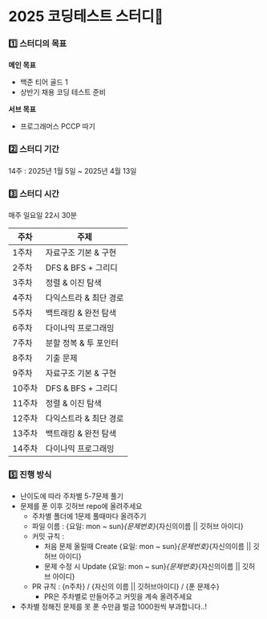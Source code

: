 # 2025 코딩테스트 스터디🚀
### 1️⃣ 스터디의 목표

**메인 목표**

- 백준 티어 골드 1
- 상반기 채용 코딩 테스트 준비

**서브 목표**

- 프로그래머스 PCCP 따기

### 2️⃣ 스터디 기간

14주 : 2025년 1월 5일 ~ 2025년 4월 13일

### 3️⃣ 스터디 시간

매주 일요일 22시 30분

| **주차** | **주제**                 |
|----------|--------------------------|
| 1주차    | 자료구조 기본 & 구현      |
| 2주차    | DFS & BFS + 그리디       |
| 3주차    | 정렬 & 이진 탐색         |
| 4주차    | 다익스트라 & 최단 경로   |
| 5주차    | 백트래킹 & 완전 탐색     |
| 6주차    | 다이나믹 프로그래밍      |
| 7주차    | 분할 정복 & 투 포인터    |
| 8주차    | 기출 문제                |
| 9주차    | 자료구조 기본 & 구현      |
| 10주차   | DFS & BFS + 그리디       |
| 11주차   | 정렬 & 이진 탐색         |
| 12주차   | 다익스트라 & 최단 경로   |
| 13주차   | 백트래킹 & 완전 탐색     |
| 14주차   | 다이나믹 프로그래밍      |
### 5️⃣ 진행 방식

- 난이도에 따라 주차별 5-7문제 풀기
- 문제를 푼 이후 깃허브 repo에 올려주세요
    - 주차별 폴더에 1문제 풀때마다 올려주기
    - 파일 이름 : {요일: mon ~ sun}_{문제번호}_{자신의이름 || 깃허브 아이디}
    - 커밋 규칙 :
        - 처음 문제 올릴때 Create  {요일: mon ~ sun}_{문제번호}_{자신의이름 || 깃허브 아이디}
        - 문제 수정 시 Update {요일: mon ~ sun}_{문제번호}_{자신의이름 || 깃허브 아이디}
    - PR 규칙 : {n주차} / {자신의 이름 || 깃허브아이디} / {푼 문제수}
        - PR은 주차별로 만들어주고 커밋을 계속 올려주세요
- 주차별 정해진 문제를 못 푼 수만큼 벌금 1000원씩 부과합니다..!

